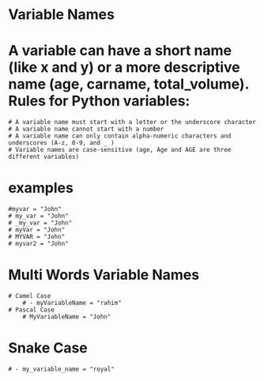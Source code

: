 # Variable Names
# A variable can have a short name (like x and y) or a more descriptive name (age, carname, total_volume). Rules for Python variables:
    # A variable name must start with a letter or the underscore character
    # A variable name cannot start with a number
    # A variable name can only contain alpha-numeric characters and underscores (A-z, 0-9, and _ )
    # Variable names are case-sensitive (age, Age and AGE are three different variables)

# examples 
    #myvar = "John"
    # my_var = "John"
    # _my_var = "John"
    # myVar = "John"
    # MYVAR = "John"
    # myvar2 = "John"

# Multi Words Variable Names
    # Camel Case
        # - myVariableName = "rahim"
    # Pascal Case
        # MyVariableName = "John"
# Snake Case   
    # - my_variable_name = "royal"

